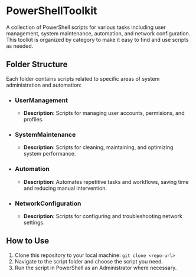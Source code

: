 # PowerShellToolkit
A collection of PowerShell scripts for various tasks including user management, system maintenance, automation, and network configuration.  This toolkit is organized by category to make it easy to find and use scripts as needed.

## Folder Structure
Each folder contains scripts related to specific areas of system administration and automation:

- ### UserManagement
  - **Description**: Scripts for managing user accounts, permisions, and profiles.
 
- ### SystemMaintenance
  - **Description**: Scripts for cleaning, maintaining, and optimizing system performance.
 
- ### Automation
  - **Description**: Automates repetitive tasks and workflows, saving time and reducing manual intervention.
 
- ### NetworkConfiguration
  - **Description**: Scripts for configuring and troubleshooting network settings.

 ## How to Use
 1. Clone this repository to your local machine: `git clone <repo-url>`
 2. Navigate to the script folder and choose the script you need.
 3. Run the script in PowerShell as an Administrator where necessary.
